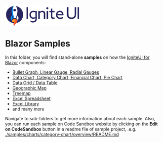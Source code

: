 <div style="display: flex; flex-flow: row;">
<img height="70px" style="border-radius: 0.25rem" alt="ignite-ui" src="../browser/IgBlazorSamples.Client/wwwroot/images/logo-ignite-ui.svg"/>
<!-- <div style="font-size: 2.5rem; align-self: start; justify-content: start; margin: 0px; margin-left: 0.5rem; margin-right: 0.5rem">BLAZOR SAMPLES</div> -->
<!-- <img height="52px" style="border-radius: 0.25rem" alt="ignite-wc" src="./browser/IgBlazorSamples.Client/wwwroot/images/blazor.png"/> -->
</div>

# Blazor Samples

In this folder, you will find stand-alone **samples** on how the [IgniteUI for Blazor](https://www.infragistics.com/blazorsite/components/general-getting-started.html) components:

- [Bullet Graph, Linear Gauge, Radial Gauges](https://infragistics.com/blazorsite/components/radial-gauge.html)
- [Data Chart, Category Chart, Financial Chart, Pie Chart](https://infragistics.com/blazorsite/components/data-chart.html)
- [Data Grid / Data Table](https://infragistics.com/blazorsite/components/data-grid.html)
- [Geographic Map](https://infragistics.com/blazorsite/components/geo-map.html)
- [Treemap](https://infragistics.com/blazorsite/components/treemap-overview.html)
- [Excel Spreadsheet](https://infragistics.com/blazorsite/components/spreadsheet_overview.html)
- [Excel Library](https://infragistics.com/blazorsite/components/excel_library_using_workbooks.html)
- and many more

Navigate to sub-folders to get more information about each sample. Also, you can run each sample on Code Sandbox website by clicking on the **Edit on CodeSandbox** button in a readme file of sample project, .e.g. [./samples/charts/category-chart/overview/README.md](./samples/charts/category-chart/overview/README.md)
